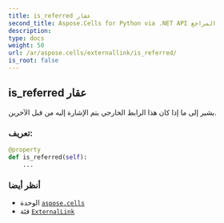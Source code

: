 ```yaml
---
title: is_referred عقار
second_title: Aspose.Cells for Python via .NET API المراجع
description:
type: docs
weight: 50
url: /ar/aspose.cells/externallink/is_referred/
is_root: false
---
```

##  is_referred عقار

يشير إلى ما إذا كان هذا الرابط الخارجي يتم الإشارة إليه من قبل الآخرين.
###  تعريف:
```python
@property
def is_referred(self):
    ...
```

###  أنظر أيضا
* الوحدة [`aspose.cells`](../../)
* فئة [`ExternalLink`](/cells/python-net/ar/aspose.cells/externallink)
